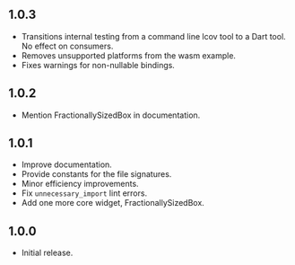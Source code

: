 ## 1.0.3

* Transitions internal testing from a command line lcov tool to a
  Dart tool. No effect on consumers.
* Removes unsupported platforms from the wasm example.
* Fixes warnings for non-nullable bindings.

## 1.0.2

* Mention FractionallySizedBox in documentation.

## 1.0.1

* Improve documentation.
* Provide constants for the file signatures.
* Minor efficiency improvements.
* Fix `unnecessary_import` lint errors.
* Add one more core widget, FractionallySizedBox.

## 1.0.0

* Initial release.
